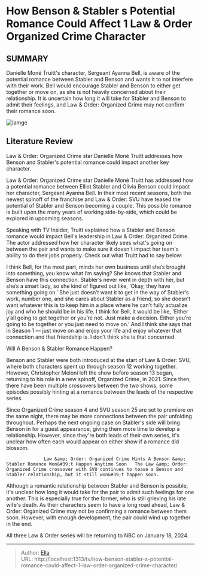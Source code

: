 # How Benson &amp; Stabler s Potential Romance Could Affect 1 Law &amp; Order Organized Crime Character


## SUMMARY 



  Danielle Moné Truitt&#39;s character, Sergeant Ayanna Bell, is aware of the potential romance between Stabler and Benson and wants it to not interfere with their work.   Bell would encourage Stabler and Benson to either get together or move on, as she is not heavily concerned about their relationship.   It is uncertain how long it will take for Stabler and Benson to admit their feelings, and Law &amp; Order: Organized Crime may not confirm their romance soon.  

![iamge](https://static1.srcdn.com/wordpress/wp-content/uploads/2024/01/mariska-hargitay-as-olivia-benson-in-law-and-order-svu-season-24.jpg)

## Literature Review
Law &amp; Order: Organized Crime star Danielle Moné Truitt addresses how Benson and Stabler&#39;s potential romance could impact another key character.




Law &amp; Order: Organized Crime star Danielle Moné Truitt has addressed how a potential romance between Elliot Stabler and Olivia Benson could impact her character, Sergeant Ayanna Bell. In their most recent seasons, both the newest spinoff of the franchise and Law &amp; Order: SVU have teased the potential of Stabler and Benson becoming a couple. This possible romance is built upon the many years of working side-by-side, which could be explored in upcoming seasons.




Speaking with TV Insider, Truitt explained how a Stabler and Benson romance would impact Bell&#39;s leadership in Law &amp; Order: Organized Crime. The actor addressed how her character likely sees what&#39;s going on between the pair and wants to make sure it doesn&#39;t impact her team&#39;s ability to do their jobs properly. Check out what Truitt had to say below:


I think Bell, for the most part, minds her own business until she’s brought into something, you know what I’m saying? She knows that Stabler and Benson have this connection. Stabler’s never went in depth with her, but she’s a smart lady, so she kind of figured out like, ‘Okay, they have something going on.’ She just doesn’t want it to get in the way of Stabler’s work, number one, and she cares about Stabler as a friend, so she doesn’t want whatever this is to keep him in a place where he can’t fully actualize joy and who he should be in his life.
I think for Bell, it would be like, ‘Either y’all going to get together or you’re not. Just make a decision. Either you’re going to be together or you just need to move on.’ And I think she says that in Season 1 — just move on and enjoy your life and enjoy whatever that connection and that friendship is. I don’t think she is that concerned.






 Will A Benson &amp; Stabler Romance Happen? 
          

Benson and Stabler were both introduced at the start of Law &amp; Order: SVU, where both characters spent up through season 12 working together. However, Christopher Meloni left the show before season 13 began, returning to his role in a new spinoff, Organized Crime, in 2021. Since then, there have been multiple crossovers between the two shows, some episodes possibly hinting at a romance between the leads of the respective series.

Since Organized Crime season 4 and SVU season 25 are set to premiere on the same night, there may be more connections between the pair unfolding throughout. Perhaps the next ongoing case on Stabler&#39;s side will bring Benson in for a guest appearance, giving them more time to develop a relationship. However, since they&#39;re both leads of their own series, it&#39;s unclear how often each would appear on either show if a romance did blossom.




                  Law &amp; Order: Organized Crime Hints A Benson &amp; Stabler Romance Won&#39;t Happen Anytime Soon   The Law &amp; Order: Organized Crime crossover with SVU continues to tease a Benson and Stabler relationship, but it still won&#39;t happen soon.    

Although a romantic relationship between Stabler and Benson is possible, it&#39;s unclear how long it would take for the pair to admit such feelings for one another. This is especially true for the former, who is still grieving his late wife&#39;s death. As their characters seem to have a long road ahead, Law &amp; Order: Organized Crime may not be confirming a romance between them soon. However, with enough development, the pair could wind up together in the end.



All three Law &amp; Order series will be returning to NBC on January 18, 2024.






---

> Author: [Ella](https://instagram.hk.cn/)  
> URL: http://localhost:1313/tv/how-benson-stabler-s-potential-romance-could-affect-1-law-order-organized-crime-character/  

